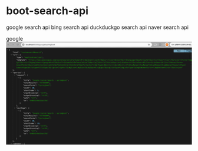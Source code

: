 # boot-search-api

google search api
bing search api
duckduckgo search api
naver search api

google
![img.png](src/main/resources/static/img.png)

